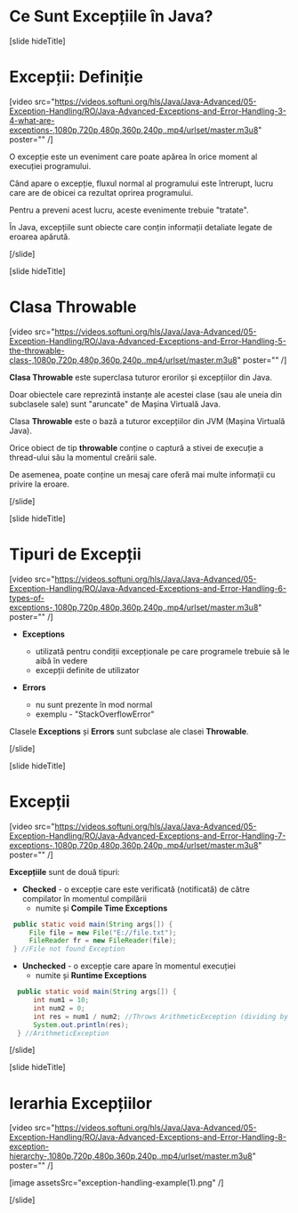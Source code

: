 # Ce Sunt Excepțiile în Java?

[slide hideTitle]

# Excepții: Definiție

[video src="https://videos.softuni.org/hls/Java/Java-Advanced/05-Exception-Handling/RO/Java-Advanced-Exceptions-and-Error-Handling-3-4-what-are-exceptions-,1080p,720p,480p,360p,240p,.mp4/urlset/master.m3u8" poster="" /]

O excepție este un eveniment care poate apărea în orice moment al execuției programului.

Când apare o excepție, fluxul normal al programului este întrerupt, lucru care are de obicei ca rezultat oprirea programului.

Pentru a preveni acest lucru, aceste evenimente trebuie "tratate".

În Java, excepțiile sunt obiecte care conțin informații detaliate legate de eroarea apărută.

[/slide]

[slide hideTitle]

# Clasa Throwable 

[video src="https://videos.softuni.org/hls/Java/Java-Advanced/05-Exception-Handling/RO/Java-Advanced-Exceptions-and-Error-Handling-5-the-throwable-class-,1080p,720p,480p,360p,240p,.mp4/urlset/master.m3u8" poster="" /]

**Clasa Throwable** este superclasa tuturor erorilor și excepțiilor din Java.

Doar obiectele care reprezintă instanțe ale acestei clase (sau ale uneia din subclasele sale) sunt "aruncate" de Mașina Virtuală Java.

Clasa **Throwable** este o bază a tuturor excepțiilor din JVM (Mașina Virtuală Java).

Orice obiect de tip **throwable** conține o captură a stivei de execuție a thread-ului său la momentul creării sale.

De asemenea, poate conține un mesaj care oferă mai multe informații cu privire la eroare.


[/slide]

[slide hideTitle]

# Tipuri de Excepții

[video src="https://videos.softuni.org/hls/Java/Java-Advanced/05-Exception-Handling/RO/Java-Advanced-Exceptions-and-Error-Handling-6-types-of-exceptions-,1080p,720p,480p,360p,240p,.mp4/urlset/master.m3u8" poster="" /]

- **Exceptions**
     - utilizată pentru condiții excepționale pe care programele trebuie să le aibă în vedere
     - excepții definite de utilizator

- **Errors**
     - nu sunt prezente în mod normal
     - exemplu - "StackOverflowError"

Clasele **Exceptions** și **Errors** sunt subclase ale clasei **Throwable**.

[/slide]

[slide hideTitle]

# Excepții

[video src="https://videos.softuni.org/hls/Java/Java-Advanced/05-Exception-Handling/RO/Java-Advanced-Exceptions-and-Error-Handling-7-exceptions-,1080p,720p,480p,360p,240p,.mp4/urlset/master.m3u8" poster="" /]

**Excepțiile** sunt de două tipuri:

- **Checked** - o excepție care este verificată (notificată) de către compilator în momentul compilării
     - numite și **Compile Time Exceptions**

```java 
 public static void main(String args[]) {
     File file = new File("E://file.txt");
     FileReader fr = new FileReader(file);
 } //File not found Exception
```
 

- **Unchecked** - o excepție care apare în momentul execuției
     - numite și **Runtime Exceptions**

```java 
  public static void main(String args[]) {
      int num1 = 10;
      int num2 = 0;
      int res = num1 / num2; //Throws ArithmeticException (dividing by 0)
      System.out.println(res);
  } //ArithmeticException
```
[/slide]

[slide hideTitle]

# Ierarhia Excepțiilor

[video src="https://videos.softuni.org/hls/Java/Java-Advanced/05-Exception-Handling/RO/Java-Advanced-Exceptions-and-Error-Handling-8-exception-hierarchy-,1080p,720p,480p,360p,240p,.mp4/urlset/master.m3u8" poster="" /]

[image assetsSrc="exception-handling-example(1).png" /]

[/slide]



